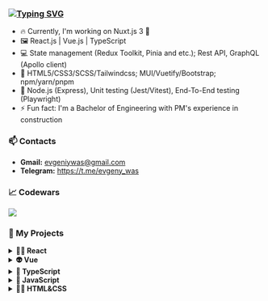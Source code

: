 ### [![Typing SVG](https://readme-typing-svg.herokuapp.com?font=Fira+Code&pause=1000&width=495&color=000000&lines=Hello!+My+name+is+Yauheni+Vasiukevich+%F0%9F%91%8B)](https://git.io/typing-svg)

- 🔥 Currently, I'm working on Nuxt.js 3 🚀
- 🖼️ React.js | Vue.js | TypeScript
- 💻 State management (Redux Toolkit, Pinia and etc.); Rest API, GraphQL (Apollo client)
- 🧰 HTML5/CSS3/SCSS/Tailwindcss; MUI/Vuetify/Bootstrap; npm/yarn/pnpm
- 🔧 Node.js (Express), Unit testing (Jest/Vitest), End-To-End testing (Playwright)
- ⚡ Fun fact: I'm a Bachelor of Engineering with PM's experience in construction

### 📫 Contacts 
- **Gmail:** evgeniywas@gmail.com
- **Telegram:** https://t.me/evgeny_was

### 📈 Codewars
<img src='https://www.codewars.com/users/EvgenyWas/badges/large'>


### 🔑 My Projects

<details><summary><b>👨‍💻  React</b></summary>
  
  <ul>
    <li><a href="https://github.com/EvgenyWas/scheduler-fe">Scheduler (in progress)</a></li>
    <li><a href="https://github.com/EvgenyWas/online-shop">Online shop</a></li>
    <li><a href="https://github.com/EvgenyWas/triphouse">TripHouse</a></li>
    <li><a href="https://github.com/EvgenyWas/quiz-app">Quiz App</a></li>
    <li><a href="https://github.com/EvgenyWas/currency-converter">Currency Converter</a></li>
    <li><a href="https://github.com/EvgenyWas/tenzies-game">Tenzies game</a></li>
    <li><a href="https://github.com/EvgenyWas/meme-generator">Meme generator</a></li>
  </ul>
</details>

<details><summary><b>👽 Vue</b></summary>
  
  <ul>
    <li><a href="https://github.com/EvgenyWas/modnikky">Modnikky online store</a></li>
    <li><a href="https://github.com/EvgenyWas/simple-cloud-app">Simple cloud app</a></li>
  </ul>
</details>

<details><summary><b>🤖  TypeScript</b></summary>
  
  <ul>
    <li><a href="https://github.com/EvgenyWas/finance-logger">Finance logger</a></li>
    <li><a href="https://github.com/EvgenyWas/Weather-App">Weather App</a></li>
  </ul>
</details>

<details><summary><b>👾  JavaScript</b></summary>
  
  <ul>
    <li><a href="https://github.com/EvgenyWas/spravello">Spravello</a></li>
    <li><a href="https://github.com/EvgenyWas/aim-game">Aim game</a></li>
    <li><a href="https://github.com/EvgenyWas/todo-list">Improved Simple Todo List</a></li>
    <li><a href="https://github.com/EvgenyWas/hover-board">Hover board</a></li>
    <li><a href="https://github.com/EvgenyWas/gallery-of-cards">Gallery of cards</a></li>
    <li><a href="https://github.com/EvgenyWas/slider">Slider</a></li>
    <li><a href="https://github.com/EvgenyWas/simple-drag-n-drop">Simple drag&drop</a></li>
    <li><a href="https://github.com/EvgenyWas/simple-timer">Simple timer</a></li>
  </ul>
</details>

<details><summary><b>👨‍🚀  HTML&CSS</b></summary>
  
  <ul>
    <li><a href="https://github.com/EvgenyWas/VK-dashboard">The page of app with using CSS Grid</a></li>
    <li><a href="https://github.com/EvgenyWas/The-space-travel-website">The space travel website</a></li>
    <li><a href="https://github.com/EvgenyWas/Landingpage-LaslesVPN">The landing page</a></li>
    <li><a href="https://github.com/EvgenyWas/Simple-Landing-Page">Easy responsive web page</a></li>
  </ul>
</details>
